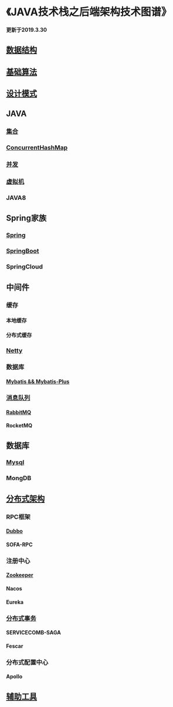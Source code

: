 # 《JAVA技术栈之后端架构技术图谱》

#### 更新于2019.3.30

## [数据结构](http://luckylau.tech/tags/数据结构/)

## [基础算法](https://github.com/Luckylau/my-algorithm-training)

## [设计模式](http://luckylau.tech/tags/设计模式/)

## JAVA

###       [集合](http://luckylau.tech/2017/05/16/你懂java吗-5/)

###       [ConcurrentHashMap](http://luckylau.tech/2018/06/06/concurrentHashmap的设计之美/)

###       [并发](http://luckylau.tech/tags/java并发编程/)

###       [虚拟机](http://luckylau.tech/tags/java虚拟机/)

###       JAVA8

## Spring家族

###               [Spring](http://luckylau.tech/tags/Spring/)

###               [SpringBoot](http://luckylau.tech/tags/SpringBoot/)

###               SpringCloud

## 中间件

###          缓存

####                     本地缓存

####                     分布式缓存

###          [Netty](http://luckylau.tech/tags/Netty/)

###          数据库

####                     [Mybatis && Mybatis-Plus](http://luckylau.tech/tags/Mybatis/)

###          [消息队列](http://luckylau.tech/categories/消息中间件/)

####                     [RabbitMQ](http://luckylau.tech/tags/rabbitmq/)

####                     RocketMQ

## 数据库

###          [Mysql](http://luckylau.tech/tags/MySql/)

###          MongDB

## [分布式架构](http://luckylau.tech/categories/分布式架构/)

###         RPC框架

####                [Dubbo](http://luckylau.tech/tags/Dubbo/)

####                SOFA-RPC

###         注册中心

####                   [Zookeeper](http://luckylau.tech/tags/Zookeeper/)

####                   Nacos

####                   Eureka

###          [分布式事务](http://luckylau.tech/2018/03/12/分布式系统基础理论-2/)

####                   SERVICECOMB-SAGA

####                   Fescar

###         分布式配置中心

####                   Apollo

## [辅助工具](http://luckylau.tech/2018/02/27/开发常用工具/)

